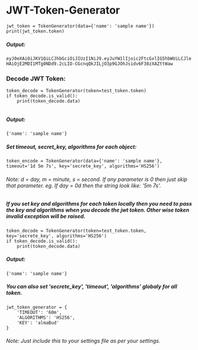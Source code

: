 # JWT-Token-Generator
```
jwt_token = TokenGenerator(data={'name': 'sample name'})
print(jwt_token.token)
```
##### Output:
```eyJ0eXAiOiJKV1QiLCJhbGciOiJIUzI1NiJ9.eyJuYW1lIjoic2FtcGxlIG5hbWUiLCJleHAiOjE2MDI1MTg0NDd9.2cLIO-CGcnqQkJILjO3p9GJOhJsidv6F38zXAZttWaw```

### Decode JWT Token:
```
token_decode = TokenGenerator(token=test_token.token)
if token_decode.is_valid():
    print(token_decode.data)
    
```
##### Output:
```
{'name': 'sample name'}
```

##### Set timeout, secret_key,  algorithms for each object:
```
token_encode = TokenGenerator(data={'name': 'sample name'}, timeout='1d 5m 7s', key='secrete_key', algorithms='HS256')
```
###### Note: d = day, m = minute, s =  second. If any parameter is 0 then just skip that parameter. eg. If day = 0d then the string look like: '5m 7s'.
##### If you set key and algorithms for each token locally then you need to pass the key and algorithms when you decode the jwt token. Other wise token invalid exception will be raised.
```
token_decode = TokenGenerator(token=test_token.token, key='secrete_key', algorithms='HS256')
if token_decode.is_valid():
    print(token_decode.data)
```
##### Output:
```
{'name': 'sample name'}
```

##### You can also set 'secrete_key', 'timeout', 'algorithms' globaly for all token. 
```
jwt_token_generator = {
    'TIMEOUT': '60m',
    'ALGORITHMS': 'HS256',
    'KEY': 'almaBud'
}
```
###### Note: Just include this to your settings file as per your settings.

